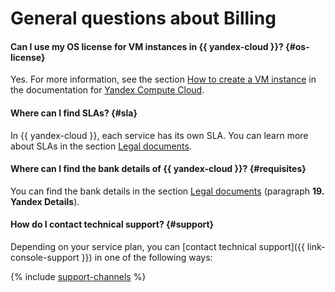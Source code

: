 # General questions about Billing

#### Can I use my OS license for VM instances in {{ yandex-cloud }}? {#os-license}

Yes. For more information, see the section [How to create a VM instance](../../compute/operations/vm-create/create-linux-vm.md) in the documentation for [Yandex Compute Cloud](../../compute/).

#### Where can I find SLAs? {#sla}

In {{ yandex-cloud }}, each service has its own SLA. You can learn more about SLAs in the section [Legal documents](https://yandex.ru/legal/cloud_sla/?lang=en).

#### Where can I find the bank details of {{ yandex-cloud }}? {#requisites}




You can find the bank details in the section [Legal documents](https://yandex.com/legal/cloud_customer_agreement/) (paragraph **19. Yandex Details**).


#### How do I contact technical support? {#support}

Depending on your service plan, you can [contact technical support]({{ link-console-support }}) in one of the following ways:

{% include [support-channels](../../_includes/support/channels.md) %}

